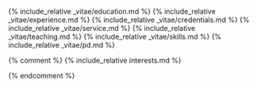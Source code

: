 <!--- "section" html 5 semantic tag -->
<div id="Vitae" markdown="1">

{% include_relative _vitae/education.md %}
{% include_relative _vitae/experience.md %}
{% include_relative _vitae/credentials.md %}
{% include_relative _vitae/service.md %}
{% include_relative _vitae/teaching.md %}
{% include_relative _vitae/skills.md %}
{% include_relative _vitae/pd.md %}

{% comment %}
{% include_relative interests.md %}


<!--do_not_include virtual="honors.html"-->
<!--do_not_include virtual="conference_presentations.html"-->
<!--do_not_include virtual="guest_lectures.html"-->
<!--do_not_include virtual="work_in_progress.html"-->
<!--include virtual="research_experience.html"-->
<!--include virtual="publications.html"-->
{% endcomment %}
</div>
